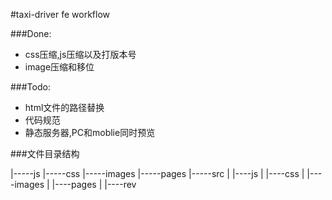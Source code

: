 #taxi-driver fe workflow

###Done:

* css压缩,js压缩以及打版本号
* image压缩和移位

###Todo:

* html文件的路径替换
* 代码规范
* 静态服务器,PC和moblie同时预览

###文件目录结构

|-----js
|-----css
|-----images
|-----pages
|-----src
|   |----js
|   |----css
|   |----images
|   |----pages
|   |----rev
